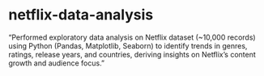 # netflix-data-analysis
“Performed exploratory data analysis on Netflix dataset (~10,000 records) using Python (Pandas, Matplotlib, Seaborn) to identify trends in genres, ratings, release years, and countries, deriving insights on Netflix’s content growth and audience focus.”
